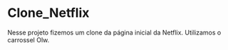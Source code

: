 # Clone_Netflix
Nesse projeto fizemos um clone da página inicial da Netflix. 
Utilizamos o carrossel Olw. 
